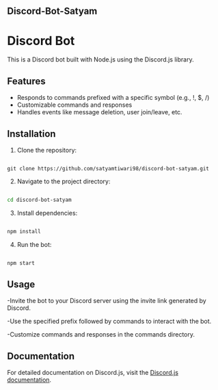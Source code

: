 ## Discord-Bot-Satyam

# Discord Bot

This is a Discord bot built with Node.js using the Discord.js library.

## Features

- Responds to commands prefixed with a specific symbol (e.g., !, $, /)
- Customizable commands and responses
- Handles events like message deletion, user join/leave, etc.

## Installation

1. Clone the repository:

```git

git clone https://github.com/satyamtiwari98/discord-bot-satyam.git

```

2. Navigate to the project directory:

```bash

cd discord-bot-satyam

```

3. Install dependencies:

```javascript

npm install

```

4. Run the bot:

```bash

npm start

```

## Usage

-Invite the bot to your Discord server using the invite link generated by Discord.

-Use the specified prefix followed by commands to interact with the bot.

-Customize commands and responses in the commands directory.

## Documentation

For detailed documentation on Discord.js, visit the [Discord.js documentation](https://discord.js.org/docs/packages/discord.js/14.14.1).

